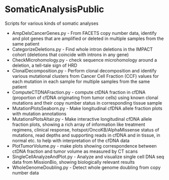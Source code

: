 # SomaticAnalysisPublic


Scripts for various kinds of somatic analyses

- AmpDelsCancerGenes.py - From FACETS copy number data, identify and plot genes that are amplified or deleted in multiple samples from the same patient
- CategorizeDeletions.py - Find whole intron deletions in the IMPACT cohort (deletions that coincide with introns in any gene)
- CheckMicrohomology.py - check sequence microhomology around a deletion, a tell-tale sign of HRD
- ClonalDecomposition.py - Perform clonal decomposition and identify various mutational clusters from Cancer Cell Fraction (CCF) values for each mutation in each sample for multiple samples from the same patient
- ComputeCTDNAFraction.py - compute ctDNA fraction in cfDNA (proportion of cfDNA originating from tumor cells) using known clonal mutations and their copy number status in corresponding tissue sample
- MutationPlotsSeaborn.py - Make longitudinal cfDNA allele fraction plots with mutation annotations
- MutationsPlotsAltair.py - Make interactive longitudinal cfDNA allele fraction plots, showing a rich array of information like treatment regimens, clinical response, hotspot/OncoKB/AlphaMissense status of mutations, read depths and supporting reads in cfDNA and in tissue, in normal etc. to help with interpretation of the cfDNA data
- PlotTumorVolume.py - make plots showing correspondence between ctDNA fraction and tumor volume as measured by CT scans
- SingleCellAnalyzeAndPlot.py - Analyze and visualize single cell DNA seq data from MissionBio, showing biologically relevant results
- WholeGenomeDoubling.py - Detect whole genome doubling from copy number data

 
